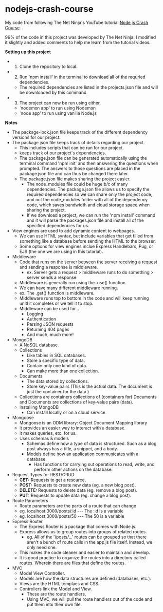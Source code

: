 # nodejs-crash-course
My code from following The Net Ninja's YouTube tutorial [Node.js Crash Course](https://www.youtube.com/watch?v=zb3Qk8SG5Ms&amp;list=PL4cUxeGkcC9jsz4LDYc6kv3ymONOKxwBU&amp;index=1). 

99% of the code in this project was developed by The Net Ninja. I modified it slightly and added comments to help me learn from the tutorial videos.

**Setting up this project**

- 1. Clone the repository to local.
- 2. Run 'npm install' in the terminal to download all of the requried dependencies.
    - The required dependencies are listed in the projects.json file and will be downloaded by this command.
- 3. The project can now be run using either,
    - 'nodemon app' to run using Nodemon
    - 'node app' to run using vanilla Node.js


**Notes**

- The package-lock.json file keeps track of the different dependency versions for our project.
- The package.json file keeps track of details regarding our project.
    - This includes scripts that can be run for our project.
    - keeps track of our project's dependencies.
    - The package.json file can be generated automatically using the terminal command 'npm init' and then answering the questions when prompted. The answers to those questions are placed in the package.json file and can thus be changed there later.
    - The package.json file makes sharing the project easier.
        - The node_modules file could be huge b/c of many dependencies. The package.json file allows us to specify the required dependencies so we can share only the project code, and not the node_modules folder with all of the dependency code, which saves bandwidth and cloud storage space when sharing the project.
        - If we download a project, we can run the 'npm install' command and it will parse the packages.json file and install all of the specified dependencies for us.
- View engines are used to add dynamic content to webpages.
    - We can use HTML syntax, but include variables that get filled from something like a database before sending the HTML to the browser.
    - Some options for view engines inclue Express Handlebars, Pug, or EJS (the one we are using in this tutorial).
- Middleware
    - Code that runs on the server between the server receiving a request and sending a response is middleware.
        - ex. Server gets a request > middleware runs to do something > server sends a response
    - Middleware is generally run using the .use() function.
    - We can have many different middleware running.
    - ex. The .get() function is middleware.
    - Middleware runs top to bottom in the code and will keep running unitl it completes or we tell it to stop.
    - Middleware can be used for...
        - Logging
        - Authentication
        - Parsing JSON requests
        - Returning 404 pages
        - And much, much more!
- MongoDB
    - A NoSQL database.
    - Collections
        - Like tables in SQL databases.
        - Store a specific type of data.
        - Contain only one kind of data.
        - Can make more than one collection.
    - Documents
        - The data stored by collections.
        - Store key-value pairs (This is the actual data. The document is just the container for the data.)
    - Collections are containers collections of (containers for) Documents and Documents are collections of key-value pairs (data).
    - Installing MongoDB
        - Can install locally or on a cloud service.
- Mongoose
    - Mongoose is an ODM library: Object Document Mapping library
    - It provides an easier way to interact with a database.
    - It makes queries, etc. for us.
    - Uses schemas & models
        - Schemas define how a type of data is structured. Such as a blog post always has a title, a snippet, and a body.
        - Models define how an application communicates with a database.
            - Has functions for carrying out operations to read, write, and perform other actions on the database.
- Request Types for REST/CRUD
    - **GET:** Requests to get a resource.
    - **POST:** Requests to create new data (eg. a new blog post).
    - **DELETE:** Requests to delete data (eg. remove a blog post).
    - **PUT:** Requests to update data (eg. change a blog post).
- Route Parameters
    - Route parameters are the parts of a route that can change
    - eg. localhost:3000/posts/:id --- The :id is a variable
    - eg. localhost:3000/posts/50 --- The 50 is a variable
- Express Router
    - The Express Router is a package that comes with Node.js.
    - Express allows us to group routes into groups of related routes.
        - eg. All of the '/posts/...' routes can be grouped so that there aren't a bunch of route calls in the app.js file itself. Instead, we only need one.
    - This makes the code cleaner and easier to maintain and develop.
    - It is good practice to organize the routes into a directory called routes. Wherein there are files that define the routes.
- MVC
    - Model View Controller.
    - Models are how the data structures are defined (databases, etc.).
    - Views are the HTML templaes and CSS.
    - Controllers link the Model and View.
        - These are the route handlers.
        - Using MVC, we will pull the route handlers out of the code and put them into their own file.